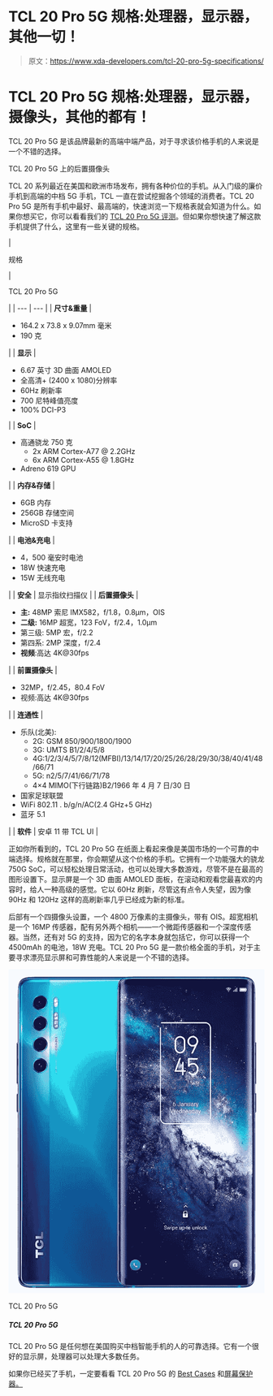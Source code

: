 # TCL 20 Pro 5G 规格:处理器，显示器，其他一切！

> 原文：<https://www.xda-developers.com/tcl-20-pro-5g-specifications/>

# TCL 20 Pro 5G 规格:处理器，显示器，摄像头，其他的都有！

TCL 20 Pro 5G 是该品牌最新的高端中端产品，对于寻求该价格手机的人来说是一个不错的选择。

TCL 20 Pro 5G 上的后置摄像头

TCL 20 系列最近在美国和欧洲市场发布，拥有各种价位的手机。从入门级的廉价手机到高端的中档 5G 手机，TCL 一直在尝试挖掘各个领域的消费者。TCL 20 Pro 5G 是所有手机中最好、最高端的，快速浏览一下规格表就会知道为什么。如果你想买它，你可以看看我们的 [TCL 20 Pro 5G 评测](https://www.xda-developers.com/tcl-20-pro-5g-review/)。但如果你想快速了解这款手机提供了什么，这里有一些关键的规格。

| 

规格

 | 

TCL 20 Pro 5G

 |
| --- | --- |
| **尺寸&重量** | 

*   164.2 x 73.8 x 9.07mm 毫米
*   190 克

 |
| **显示** | 

*   6.67 英寸 3D 曲面 AMOLED
*   全高清+ (2400 x 1080)分辨率
*   60Hz 刷新率
*   700 尼特峰值亮度
*   100% DCI-P3

 |
| **SoC** | 

*   高通骁龙 750 克
    *   2x ARM Cortex-A77 @ 2.2GHz
    *   6x ARM Cortex-A55 @ 1.8GHz
*   Adreno 619 GPU

 |
| **内存&存储** | 

*   6GB 内存
*   256GB 存储空间
*   MicroSD 卡支持

 |
| **电池&充电** | 

*   4，500 毫安时电池
*   18W 快速充电
*   15W 无线充电

 |
| **安全** | 显示指纹扫描仪 |
| **后置摄像头** | 

*   **主:** 48MP 索尼 IMX582，f/1.8，0.8μm，OIS
*   **二级:** 16MP 超宽，123 FoV，f/2.4，1.0μm
*   第三级: 5MP 宏，f/2.2
*   第四系: 2MP 深度，f/2.4
*   **视频**:高达 4K@30fps

 |
| **前置摄像头** | 

*   32MP，f/2.45，80.4 FoV
*   视频:高达 4K@30fps

 |
| **连通性** | 

*   乐队(北美):
    *   2G: GSM 850/900/1800/1900
    *   3G: UMTS B1/2/4/5/8
    *   4G:1/2/3/4/5/7/8/12(MFBI)/13/14/17/20/25/26/28/29/30/38/40/41/48/66/71
    *   5G: n2/5/7/41/66/71/78
    *   4×4 MIMO(下行链路)B2/1966 年 4 月 7 日/30 日
*   国家足球联盟
*   WiFi 802.11 . b/g/n/AC(2.4 GHz+5 GHz)
*   蓝牙 5.1

 |
| **软件** | 安卓 11 带 TCL UI |

正如你所看到的，TCL 20 Pro 5G 在纸面上看起来像是美国市场的一个可靠的中端选择。规格就在那里，你会期望从这个价格的手机。它拥有一个功能强大的骁龙 750G SoC，可以轻松处理日常活动，也可以处理大多数游戏，尽管不是在最高的图形设置下。显示屏是一个 3D 曲面 AMOLED 面板，在滚动和观看您最喜欢的内容时，给人一种高级的感觉。它以 60Hz 刷新，尽管这有点令人失望，因为像 90Hz 和 120Hz 这样的高刷新率几乎已经成为新的标准。

后部有一个四摄像头设置，一个 4800 万像素的主摄像头，带有 OIS。超宽相机是一个 16MP 传感器，配有另外两个相机——一个微距传感器和一个深度传感器。当然，还有对 5G 的支持，因为它的名字本身就包括它，你可以获得一个 4500mAh 的电池，18W 充电。TCL 20 Pro 5G 是一款价格全面的手机，对于主要寻求漂亮显示屏和可靠性能的人来说是一个不错的选择。

 <picture>![The TCL 20 Pro 5G retails for $499 and brings excellent value to the table with a Snapdragon 750G, quad cameras on the back, a stunning display, up to 256 GB of storage, and 5G support. It's a fan favorite on Amazon, and we can see why.](img/22420014efbd00bd744d9fc38531e80e.png)</picture> 

TCL 20 Pro 5G

##### TCL 20 Pro 5G

TCL 20 Pro 5G 是任何想在美国购买中档智能手机的人的可靠选择。它有一个很好的显示屏，处理器可以处理大多数任务。

如果你已经买了手机，一定要看看 TCL 20 Pro 5G 的 [Best Cases](https://www.xda-developers.com/best-tcl-20-pro-5g-cases/) 和[屏幕保护器。](https://www.xda-developers.com/best-tcl-20-pro-5g-screen-protector/)